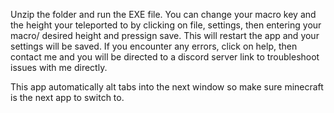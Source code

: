 Unzip the folder and run the EXE file. 
You can change your macro key and the height your teleported to by clicking on file, settings, then entering your macro/ desired height and pressign save. 
This will restart the app and your settings will be saved.
If you encounter any errors, click on help, then contact me and you will be directed to a discord server link to troubleshoot issues with me directly.


This app automatically alt tabs into the next window so make sure minecraft is the next app to switch to. 
